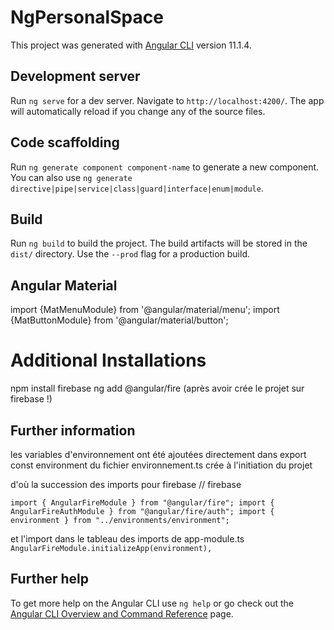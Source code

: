 # NgPersonalSpace

This project was generated with [Angular CLI](https://github.com/angular/angular-cli) version 11.1.4.

## Development server

Run `ng serve` for a dev server. Navigate to `http://localhost:4200/`. The app will automatically reload if you change any of the source files.

## Code scaffolding

Run `ng generate component component-name` to generate a new component. You can also use `ng generate directive|pipe|service|class|guard|interface|enum|module`.

## Build

Run `ng build` to build the project. The build artifacts will be stored in the `dist/` directory. Use the `--prod` flag for a production build.

## Angular Material

import {MatMenuModule} from '@angular/material/menu';
import {MatButtonModule} from '@angular/material/button';

# Additional Installations 

npm install firebase
ng add @angular/fire (après avoir crée le projet sur firebase !)

## Further information 

les variables d'environnement  ont été ajoutées directement dans export const environment du fichier environnement.ts crée à l'initiation du projet

d'où la succession des imports pour firebase
// firebase

``
import { AngularFireModule } from "@angular/fire";
import { AngularFireAuthModule } from "@angular/fire/auth";
import { environment } from "../environments/environment";
``

et l'import dans le tableau des imports de app-module.ts
`AngularFireModule.initializeApp(environment),`


## Further help

To get more help on the Angular CLI use `ng help` or go check out the [Angular CLI Overview and Command Reference](https://angular.io/cli) page.
